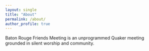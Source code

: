 ```yaml
---
layout: single
title: "About"
permalink: /about/
author_profile: true
---
```


Baton Rouge Friends Meeting is an unprogrammed Quaker meeting grounded in silent worship and community.
